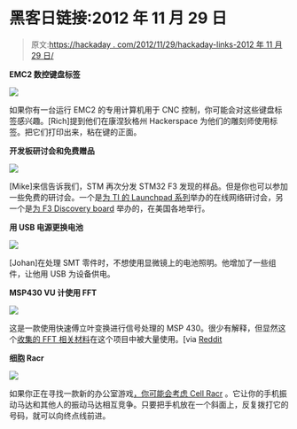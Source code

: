 # 黑客日链接:2012 年 11 月 29 日

> 原文:[https://hackaday . com/2012/11/29/hackaday-links-2012 年 11 月 29 日/](https://hackaday.com/2012/11/29/hackaday-links-november-29th-2012/)

**EMC2 数控键盘标签**

![](../Images/857cbfc012ed326aece3ee86a18818dd.png)

如果你有一台运行 EMC2 的专用计算机用于 CNC 控制，你可能会对这些键盘标签感兴趣。[Rich]提到他们在康涅狄格州 Hackerspace 为他们的雕刻师使用标签。把它们打印出来，粘在键的正面。

**开发板研讨会和免费赠品**

![](../Images/8fbbf790be125150faef4f6b2b7071c4.png)

[Mike]来信告诉我们，STM 再次分发 STM32 F3 发现的样品。但是你也可以参加一些免费的研讨会。一个是[为 TI 的 Launchpad 系列](https://event.on24.com/eventRegistration/EventLobbyServlet?target=registration.jsp&eventid=537681&sessionid=1&key=3EA8765E6C4D8CA46A092EDA5722820B&partnerref=TINewsletter&sourcepage=register)举办的在线网络研讨会，另一个是[为 F3 Discovery board](http://www.em.avnet.com/en-us/design/trainingandevents/Pages/STMicroelectronics-Free-STM32-F3-Cortex-M4-MCU-Seminar.aspx?tab=Dates&et_cid=2107109&et_rid=330422944) 举办的，在美国各地举行。

**用 USB 电源更换电池**

![](../Images/8f783bce9bf325609ee93994828b362e.png)

[Johan]在处理 SMT 零件时，不想使用显微镜上的电池照明。他增加了一些组件，让他用 USB 为设备供电。

**MSP430 VU 计使用 FFT**

![](../Images/0f26381c4f0383df6fca124879c80eb6.png)

这是一款使用快速傅立叶变换进行信号处理的 MSP 430。很少有解释，但显然这个[收集的 FFT 相关材料](http://www.jjj.de/fft/fftpage.html)在这个项目中被大量使用。[via [Reddit](http://www.reddit.com/r/ECE/comments/13f0mn/i_built_a_spectrum_analyzer_with_an_msp430_an/)

**细胞 Racr**

![](../Images/a3c6485f6f7441345f6126c1b8476c31.png)

如果你正在寻找一款新的办公室游戏[，你可能会考虑 Cell Racr](http://tlclark.com/cell-racr.html) 。它让你的手机振动马达和其他人的振动马达相互竞争。只要把手机放在一个斜面上，反复拨打它的号码，就可以向终点线前进。